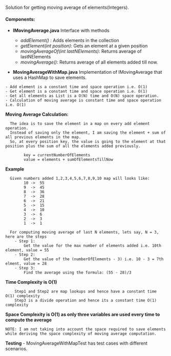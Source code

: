 Solution for getting moving average of elements(Integers).

#### Components:
   - **IMovingAverage.java** Interface with methods
        - _addElement()_ : Adds elements in the collection
        - _getElement(int position)_: Gets an element at a given position
        - _movingAverageOf(int lastNElements)_: Returns average of lastNElements
        - _movingAverage()_: Returns average of all elements added till now.
        
   - **MovingAverageWithMap.java**
    Implementation of IMovingAverage that uses a HashMap to save elements.
    
    - Add element is a constant time and space operation i.e. O(1)
    - Get element is a constant time and space operation i.e. O(1)
    - Get all elements as List is a O(N) time and O(N) space operation.
    - Calculation of moving average is constant time and space operation i.e. O(1)
    
   **Moving Average Calculation:**
    
      The idea is to save the element in a map on every add element operation. 
      Instead of saving only the element, I am saving the element + sum of all previous elements in the map.
      So, at every position key, the value is going to the element at that position plus the sum of all the elements added previously.
           
            key = currentNumberOfElements
            value = elements + sumOfElementsTillNow
            
   **Example**
   
      Given numbers added 1,2,3,4,5,6,7,8,9,10 map will looks like:
            10 ->  55
            9  ->  45
            8  ->  36
            7  ->  28
            6  ->  21
            5  ->  15
            4  ->  10
            3  ->  6
            2  ->  3
            1  ->  1
         
      For computing moving average of last N elements, lets say, N = 3, here are the steps
        - Step 1: 
            Get the value for the max number of elements added i.e. 10th element, value = 55
        - Step 2:
            Get the value of the (numberOfElements - 3) i.e. 10 - 3 = 7th elment, value = 28
        - Step 3:
            Find the average using the formula: (55 - 28)/3
         
   **Time Complexity is O(1)**
   
        Step1 and Step2 are map lookups and hence have a constant time O(1) complexity
        Step3 is a divide operation and hence its a constant time O(1) complexity
   
   **Space Complexity is O(1) as only three variables are used every time to compute the average**
    
   ``NOTE: I am not taking into account the space required to save elements while deriving the space complexity of moving average computation.`` 
   
   
**Testing**
    - MovingAverageWithMapTest has test cases with different scenarios.